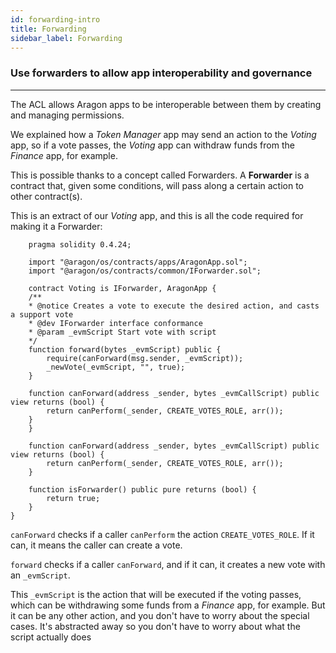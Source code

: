 ```yaml
---
id: forwarding-intro
title: Forwarding
sidebar_label: Forwarding
---
```


### Use forwarders to allow app interoperability and governance
---

The ACL allows Aragon apps to be interoperable between them by creating and managing permissions.

We explained how a *Token Manager* app may send an action to the *Voting* app, so if a vote passes, the *Voting* app can withdraw funds from the *Finance* app, for example.

This is possible thanks to a concept called Forwarders. A **Forwarder** is a contract that, given some conditions, will pass along a certain action to other contract(s).

This is an extract of our *Voting* app, and this is all the code required for making it a Forwarder:

```solidity
    pragma solidity 0.4.24;

    import "@aragon/os/contracts/apps/AragonApp.sol";
    import "@aragon/os/contracts/common/IForwarder.sol";

    contract Voting is IForwarder, AragonApp {
    /**
    * @notice Creates a vote to execute the desired action, and casts a support vote
    * @dev IForwarder interface conformance
    * @param _evmScript Start vote with script
    */
    function forward(bytes _evmScript) public {
        require(canForward(msg.sender, _evmScript));
        _newVote(_evmScript, "", true);
    }

    function canForward(address _sender, bytes _evmCallScript) public view returns (bool) {
        return canPerform(_sender, CREATE_VOTES_ROLE, arr());
    }
    }

    function canForward(address _sender, bytes _evmCallScript) public view returns (bool) {
        return canPerform(_sender, CREATE_VOTES_ROLE, arr());
    }

    function isForwarder() public pure returns (bool) {
        return true;
    }
}

```

`canForward` checks if a caller `canPerform` the action `CREATE_VOTES_ROLE`. If it can, it means the caller can create a vote.

`forward` checks if a caller `canForward`, and if it can, it creates a new vote with an `_evmScript`.

This `_evmScript` is the action that will be executed if the voting passes, which can be withdrawing some funds from a *Finance* app, for example. But it can be any other action, and you don't have to worry about the special cases. It's abstracted away so you don't have to worry about what the script actually does